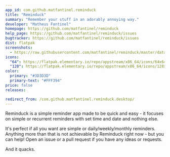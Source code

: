 ```yaml
---
app_id: com.github.matfantinel.reminduck
title: "Reminduck"
summary: "Remember your stuff in an adorably annoying way."
developer: "Matheus Fantinel"
homepage: https://github.com/matfantinel/reminduck
help_page: https://github.com/matfantinel/reminduck/issues
bugtracker: https://github.com/matfantinel/reminduck/issues
dist: flatpak
screenshots:
  - https://raw.githubusercontent.com/matfantinel/reminduck/master/data/screenshots/Welcome.png
icons:
  "64": https://flatpak.elementary.io/repo/appstream/x86_64/icons/64x64/com.github.matfantinel.reminduck.png
  "128": https://flatpak.elementary.io/repo/appstream/x86_64/icons/128x128/com.github.matfantinel.reminduck.png
color:
  primary: "#3D3D3D"
  primary-text: "#FFF394"
price: false
releases:

redirect_from: /com.github.matfantinel.reminduck.desktop/
---
```


<p>Reminduck is a simple reminder app made to be quick and easy - it focuses on simple or recurrent reminders with set time and date and nothing else.</p>
<p>It's perfect if all you want are simple or daily/weekly/monthly reminders. Anything more than that is not achievable by Reminduck right now - but you can help! Open an issue or a pull request if you have any ideas or requests.</p>
<p>And it quacks.</p>
